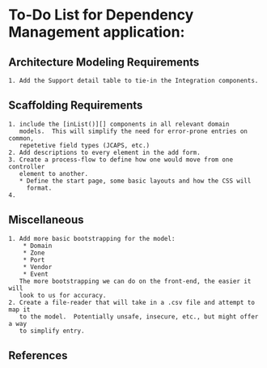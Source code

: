 To-Do List for Dependency Management application:
=================================================

Architecture Modeling Requirements
----------------------------------
	1. Add the Support detail table to tie-in the Integration components.
	
Scaffolding Requirements
------------------------
	1. include the [inList()][] components in all relevant domain
	   models.  This will simplify the need for error-prone entries on common,
	   repetetive field types (JCAPS, etc.)
	2. Add descriptions to every element in the add form.
	3. Create a process-flow to define how one would move from one controller
       element to another.
       * Define the start page, some basic layouts and how the CSS will
         format.
	4. 

Miscellaneous
-------------
    1. Add more basic bootstrapping for the model:
		* Domain
		* Zone
		* Port
		* Vendor
		* Event
	   The more bootstrapping we can do on the front-end, the easier it will
       look to us for accuracy.
	2. Create a file-reader that will take in a .csv file and attempt to map it
       to the model.  Potentially unsafe, insecure, etc., but might offer a way
       to simplify entry.




References
----------
[inList()]: http://grails.org/doc/1.0.x/ref/Constraints/inList.html